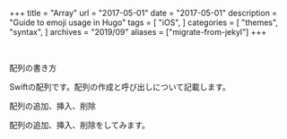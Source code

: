 +++
title = "Array"
url = "2017-05-01"
date = "2017-05-01"
description = "Guide to emoji usage in Hugo"
tags = [
    "iOS",
]
categories = [
    "themes",
    "syntax",
]
archives = "2019/09"
aliases = ["migrate-from-jekyl"]
+++



<br>

配列の書き方

Swiftの配列です。配列の作成と呼び出しについて記載します。


<script src="https://gist.github.com/O-Junpei/c969fea9788ad017d62418b8497550fa.js"></script>

配列の追加、挿入、削除

配列の追加、挿入、削除をしてみます。

<script src="https://gist.github.com/O-Junpei/a5640c496eab83a2c4cf7a1f8cad7e6a.js"></script>
